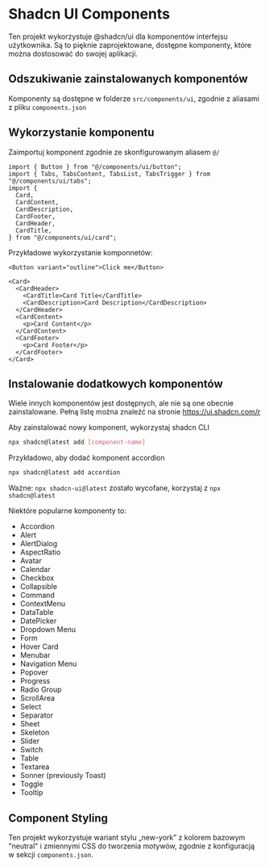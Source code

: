 # Shadcn UI Components

Ten projekt wykorzystuje @shadcn/ui dla komponentów interfejsu użytkownika. Są to pięknie zaprojektowane, dostępne komponenty, które można dostosować do swojej aplikacji.

## Odszukiwanie zainstalowanych komponentów

Komponenty są dostępne w folderze `src/components/ui`, zgodnie z aliasami z pliku `components.json`

## Wykorzystanie komponentu

Zaimportuj komponent zgodnie ze skonfigurowanym aliasem `@/`

```tsx
import { Button } from "@/components/ui/button";
import { Tabs, TabsContent, TabsList, TabsTrigger } from "@/components/ui/tabs";
import {
  Card,
  CardContent,
  CardDescription,
  CardFooter,
  CardHeader,
  CardTitle,
} from "@/components/ui/card";
```

Przykładowe wykorzystanie komponnetów:

```tsx
<Button variant="outline">Click me</Button>

<Card>
  <CardHeader>
    <CardTitle>Card Title</CardTitle>
    <CardDescription>Card Description</CardDescription>
  </CardHeader>
  <CardContent>
    <p>Card Content</p>
  </CardContent>
  <CardFooter>
    <p>Card Footer</p>
  </CardFooter>
</Card>
```

## Instalowanie dodatkowych komponentów

Wiele innych komponentów jest dostępnych, ale nie są one obecnie zainstalowane. Pełną listę można znaleźć na stronie https://ui.shadcn.com/r

Aby zainstalować nowy komponent, wykorzystaj shadcn CLI

```bash
npx shadcn@latest add [component-name]
```

Przykładowo, aby dodać komponent accordion

```bash
npx shadcn@latest add accordion
```

Ważne: `npx shadcn-ui@latest` zostało wycofane, korzystaj z `npx shadcn@latest`

Niektóre popularne komponenty to:

- Accordion
- Alert
- AlertDialog
- AspectRatio
- Avatar
- Calendar
- Checkbox
- Collapsible
- Command
- ContextMenu
- DataTable
- DatePicker
- Dropdown Menu
- Form
- Hover Card
- Menubar
- Navigation Menu
- Popover
- Progress
- Radio Group
- ScrollArea
- Select
- Separator
- Sheet
- Skeleton
- Slider
- Switch
- Table
- Textarea
- Sonner (previously Toast)
- Toggle
- Tooltip

## Component Styling

Ten projekt wykorzystuje wariant stylu „new-york” z kolorem bazowym "neutral" i zmiennymi CSS do tworzenia motywów, zgodnie z konfiguracją w sekcji `components.json`.
